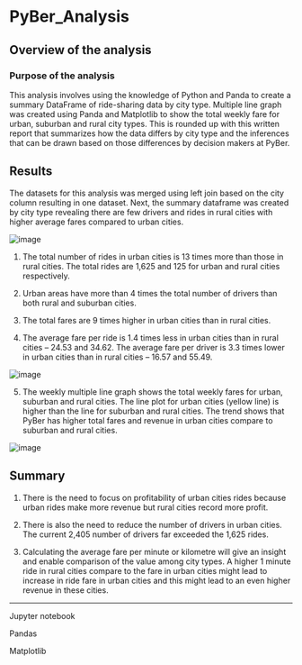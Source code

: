 # PyBer_Analysis

## Overview of the analysis

### Purpose of the analysis
This analysis involves using the knowledge of Python and Panda to create a summary DataFrame of ride-sharing data by city type. Multiple line graph was created using Panda and Matplotlib to show the total weekly fare for urban, suburban and rural city types. This is rounded up with this written report that summarizes how the data differs by city type and the inferences that can be drawn based on those differences by decision makers at PyBer.

## Results

The datasets for this analysis was merged using left join based on the city column resulting in one dataset. Next, the summary dataframe was created by city type revealing there are few drivers and rides in rural cities with higher average fares compared to urban cities.

![image](https://user-images.githubusercontent.com/91093413/139569784-c87c5cd6-4c40-4b4a-a584-c8d0f9863f09.png)

1. The total number of rides in urban cities is 13 times more than those in rural cities. The total rides are 1,625 and 125 for urban and rural cities respectively.

2. Urban areas have more than 4 times the total number of drivers than both rural and suburban cities.

3. The total fares are 9 times higher in urban cities than in rural cities.

4. The average fare per ride is 1.4 times less in urban cities than in rural cities – 24.53 and 34.62. The average fare per driver is 3.3 times lower in urban cities than in rural cities – 16.57 and 55.49.

![image](https://user-images.githubusercontent.com/91093413/139569874-7be01a17-8c91-4df7-bc55-0155425860ef.png)

5. The weekly multiple line graph shows the total weekly fares for urban, suburban and rural cities. The line plot for urban cities (yellow line) is higher than the line for suburban and rural cities. The trend shows that PyBer has higher total fares and revenue in urban cities compare to suburban and rural cities.

![image](https://user-images.githubusercontent.com/91093413/139570132-9858e993-8dd7-4950-9a33-48f5209e02b9.png)

## Summary

1. There is the need to focus on profitability of urban cities rides because urban rides make more revenue but rural cities record more profit.

2. There is also the need to reduce the number of drivers in urban cities. The current 2,405 number of drivers far exceeded the 1,625 rides.

3. Calculating the average fare per minute or kilometre will give an insight and enable comparison of the value among city types. A higher 1 minute ride in rural cities compare to the fare in urban cities might lead to increase in ride fare in urban cities and this might lead to an even higher revenue in these cities.



------------------------
Jupyter notebook

Pandas

Matplotlib
